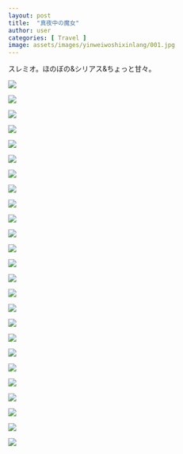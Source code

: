 ```yaml
---
layout: post
title:  "真夜中の魔女"
author: user
categories: [ Travel ]
image: assets/images/yinweiwoshixinlang/001.jpg
---
```


スレミオ。ほのぼの&シリアス&ちょっと甘々。

![](../assets/images/yinweiwoshixinlang/001.jpg)

![](../assets/images/yinweiwoshixinlang/002.jpg)

![](../assets/images/yinweiwoshixinlang/003.jpg)

![](../assets/images/yinweiwoshixinlang/004.jpg)

![](../assets/images/yinweiwoshixinlang/005.jpg)

![](../assets/images/yinweiwoshixinlang/006.jpg)

![](../assets/images/yinweiwoshixinlang/007.jpg)

![](../assets/images/yinweiwoshixinlang/008.jpg)

![](../assets/images/yinweiwoshixinlang/009.jpg)

![](../assets/images/yinweiwoshixinlang/010.jpg)

![](../assets/images/yinweiwoshixinlang/011.jpg)

![](../assets/images/yinweiwoshixinlang/012.jpg)

![](../assets/images/yinweiwoshixinlang/013.jpg)

![](../assets/images/yinweiwoshixinlang/014.jpg)

![](../assets/images/yinweiwoshixinlang/015.jpg)

![](../assets/images/yinweiwoshixinlang/016.jpg)

![](../assets/images/yinweiwoshixinlang/017.jpg)

![](../assets/images/yinweiwoshixinlang/018.jpg)

![](../assets/images/yinweiwoshixinlang/019.jpg)

![](../assets/images/yinweiwoshixinlang/020.jpg)

![](../assets/images/yinweiwoshixinlang/021.jpg)

![](../assets/images/yinweiwoshixinlang/022.jpg)

![](../assets/images/yinweiwoshixinlang/023.jpg)

![](../assets/images/yinweiwoshixinlang/024.jpg)

![](../assets/images/yinweiwoshixinlang/025.jpg)